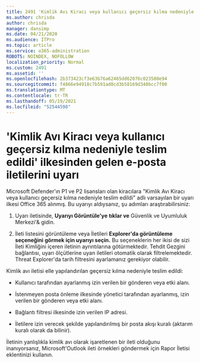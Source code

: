 ```yaml
---
title: 2491 'Kimlik Avı Kiracı veya kullanıcı geçersiz kılma nedeniyle teslim edildi' ilkesinden gelen e-posta iletilerini uyarı
ms.author: chrisda
author: chrisda
manager: dansimp
ms.date: 04/21/2020
ms.audience: ITPro
ms.topic: article
ms.service: o365-administration
ROBOTS: NOINDEX, NOFOLLOW
localization_priority: Normal
ms.custom: 2491
ms.assetid: ''
ms.openlocfilehash: 2b373423cf3e63b76a62465dd62076c023580e94
ms.sourcegitcommit: f4866e94918c7b591ad0cd3b58169d340bcc7f00
ms.translationtype: MT
ms.contentlocale: tr-TR
ms.lasthandoff: 05/19/2021
ms.locfileid: "52544598"
---
```

# <a name="alert-email-messages-from-the-phish-delivered-due-to-tenant-or-user-override-policy"></a>'Kimlik Avı Kiracı veya kullanıcı geçersiz kılma nedeniyle teslim edildi' ilkesinden gelen e-posta iletilerini uyarı

Microsoft Defender'ın P1 ve P2 lisansları olan kiracılara "Kimlik Avı Kiracı veya kullanıcı geçersiz kılma nedeniyle teslim edildi" adlı varsayılan bir uyarı ilkesi Office 365 alınmış. Bu uyarıyı aldıysanız, şu adımları araştırabilirsiniz:

1. Uyarı iletisinde, **Uyarıyı Görüntüle'ye** **tıklar ve** Güvenlik ve Uyumluluk Merkezi'& gidin.

2. İleti listesini görüntüleme veya İletileri **Explorer'da görüntüleme seçeneğini** **görmek için uyarıyı seçin.** Bu seçeneklerin her ikisi de sizi İleti Kimliğini içeren iletinin ayrıntılarına götürmektedir. Tehdit Gezgini bağlantısı, uyarı ölçütlerine uyan iletileri otomatik olarak filtrelemektedir. Threat Explorer'da tarih filtresini ayarlamanız gerekiyor olabilir.

Kimlik avı iletisi elle yapılandırılan geçersiz kılma nedeniyle teslim edildi:

- Kullanıcı tarafından ayarlanmış izin verilen bir gönderen veya etki alanı.

- İstenmeyen posta önleme ilkesinde yönetici tarafından ayarlanmış, izin verilen bir gönderen veya etki alanı.

- Bağlantı filtresi ilkesinde izin verilen IP adresi.

- İletilere izin verecek şekilde yapılandırılmış bir posta akışı kuralı (aktarım kuralı olarak da bilinir).

İletinin yanlışlıkla kimlik avı olarak işaretlenen bir ileti [](https://support.office.com/article/b5caa9f1-cdf3-4443-af8c-ff724ea719d2) olduğunu inanıyorsanız, Microsoft'Outlook ileti örnekleri göndermek için Rapor İletisi eklentinizi kullanın.
